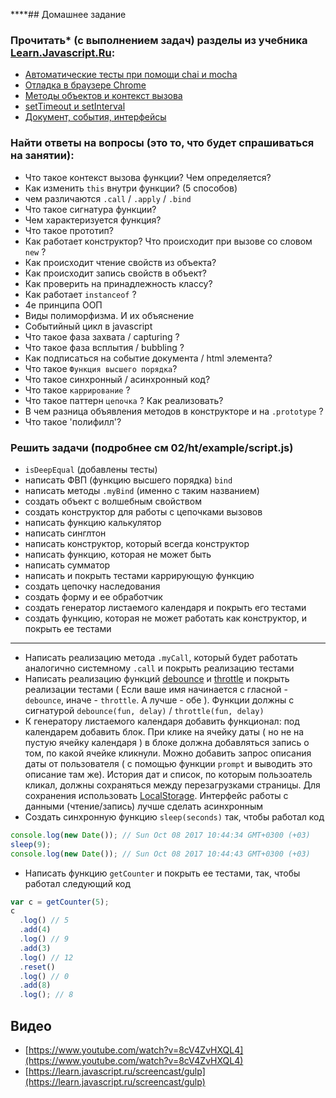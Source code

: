 \*\*\*\*## Домашнее задание

### Прочитать\* (с выполнением задач) разделы из учебника [Learn.Javascript.Ru](http://learn.javascript.ru/):

* [Автоматические тесты при помощи chai и mocha](https://learn.javascript.ru/testing)
* [Отладка в браузере Chrome](https://learn.javascript.ru/debugging-chrome)
* [Методы объектов и контекст вызова](https://learn.javascript.ru/objects-more)
* [setTimeout и setInterval](https://learn.javascript.ru/settimeout-setinterval)
* [Документ, события, интерфейсы](https://learn.javascript.ru/ui)

### Найти ответы на вопросы (это то, что будет спрашиваться на занятии):

* Что такое контекст вызова функции? Чем определяется?
* Как изменить `this` внутри функции? (5 способов)
* чем различаются `.call` / `.apply` / `.bind`
* Что такое сигнатура функции?
* Чем характеризуется функция?
* Что такое прототип?
* Как работает конструктор? Что происходит при вызове со словом `new` ?
* Как происходит чтение свойств из объекта?
* Как происходит запись свойств в объект?
* Как проверить на принадлежность классу?
* Как работает `instanceof` ?
* 4е принципа ООП
* Виды полиморфизма. И их объяснение
* Событийный цикл в javascript
* Что такое фаза захвата / capturing ?
* Что такое фаза всплытия / bubbling ?
* Как подписаться на событие документа / html элемента?
* Что такое `Функция высшего порядка`?
* Что такое синхронный / асинхронный код?
* Что такое `каррирование` ?
* Что такое паттерн `цепочка` ? Как реализовать?
* В чем разница объявления методов в конструкторе и на `.prototype` ?
* Что такое 'полифилл'?

### Решить задачи (подробнее см 02/ht/example/script.js)

* `isDeepEqual` (добавлены тесты)
* написать ФВП (функцию высшего порядка) `bind`
* написать методы `.myBind` (именно с таким названием)
* создать объект с волшебным свойством
* создать конструктор для работы с цепочками вызовов
* написать функцию калькулятор
* написать синглтон
* написать конструктор, который всегда конструктор
* написать функцию, которая не может быть
* написать сумматор
* написать и покрыть тестами каррирующую функцию
* создать цепочку наследования
* создать форму и ее обработчик
* создать генератор листаемого календаря и покрыть его тестами
* создать функцию, которая не может работать как конструктор, и покрыть ее тестами

---

* Написать реализацию метода `.myCall`, который будет работать аналогично системному `.call` и покрыть реализацию тестами
* Написать реализацию функций [debounce](http://underscorejs.ru/#debounce) и [throttle](http://underscorejs.ru/#throttle) и покрыть реализации тестами ( Если ваше имя начинается с гласной - `debounce`, иначе - `throttle`. А лучше - обе ). Функции должны с сигнатурой `debounce(fun, delay)` / `throttle(fun, delay)`
* К генератору листаемого календаря добавить функционал: под календарем добавить блок. При клике на ячейку даты ( но не на пустую ячейку календаря ) в блоке должна добавляться запись о том, по какой ячейке кликнули. Можно добавить запрос описания даты от пользователя ( с помощью функции `prompt` и выводить это описание там же). История дат и список, по которым пользоатель кликал, должны сохраняться между перезагрузками страницы. Для сохранения использовать [LocalStorage](https://developer.mozilla.org/en-US/docs/Web/API/Window/localStorage). Интерфейс работы с данными (чтение/запись) лучше сделать асинхронным
* Создать синхронную функцию `sleep(seconds)` так, чтобы работал код

```javascript
console.log(new Date()); // Sun Oct 08 2017 10:44:34 GMT+0300 (+03)
sleep(9);
console.log(new Date()); // Sun Oct 08 2017 10:44:43 GMT+0300 (+03)
```

* Написать функцию `getCounter` и покрыть ее тестами, так, чтобы работал следующий код

```javascript
var c = getCounter(5);
c
  .log() // 5
  .add(4)
  .log() // 9
  .add(3)
  .log() // 12
  .reset()
  .log() // 0
  .add(8)
  .log(); // 8
```

## Видео

* [https://www.youtube.com/watch?v=8cV4ZvHXQL4](https://www.youtube.com/watch?v=8cV4ZvHXQL4)
* [https://learn.javascript.ru/screencast/gulp](https://learn.javascript.ru/screencast/gulp)
